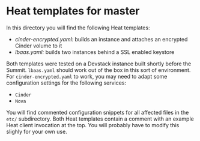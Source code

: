 # Heat templates for master

In this directory you will find the following Heat templates:

* *cinder-encrypted.yaml:* builds an instance and attaches an encrypted Cinder volume to it
* *lbaas.yaml:* builds two instances behind a SSL enabled keystore

Both templates were tested on a Devstack instance built shortly before the
Summit. `lbaas.yaml` should work out of the box in this sort of environment.
For `cinder-encrypted.yaml` to work, you may need to adapt some configuration
settings for the following services:

* `Cinder`
* `Nova`

You will find commented configuration snippets for all affected files in the
`etc/` subdirectory. Both Heat templates contain a comment with an example Heat
client invocation at the top. You will probably have to modify this slighly for
your own use.
